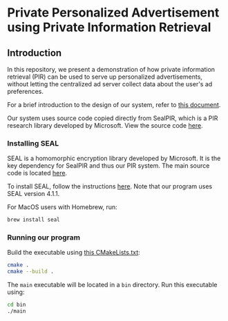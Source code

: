 # Private Personalized Advertisement using Private Information Retrieval

## Introduction

In this repository, we present a demonstration of how private information retrieval (PIR) can be used to serve up personalized advertisements, without letting the centralized ad server collect data about the user's ad preferences.

For a brief introduction to the design of our system, refer to [this document](./DESIGN.md).

Our system uses source code copied directly from SealPIR, which is a PIR research library developed by Microsoft. View the source code [here](https://github.com/microsoft/SealPIR).

### Installing SEAL

SEAL is a homomorphic encryption library developed by Microsoft. It is the key dependency for SealPIR and thus our PIR system. The main source code is located [here](https://github.com/microsoft/SEAL). 

To install SEAL, follow the instructions [here](https://github.com/microsoft/SEAL/tree/4.0.0#getting-started). Note that our program uses SEAL version 4.1.1.

For MacOS users with Homebrew, run:

```bash
brew install seal
```

### Running our program

Build the executable using [this CMakeLists.txt](./CMakeLists.txt):

```bash
cmake .
cmake --build .
```

The `main` executable will be located in a `bin` directory. Run this executable
using:

```bash
cd bin
./main
```
